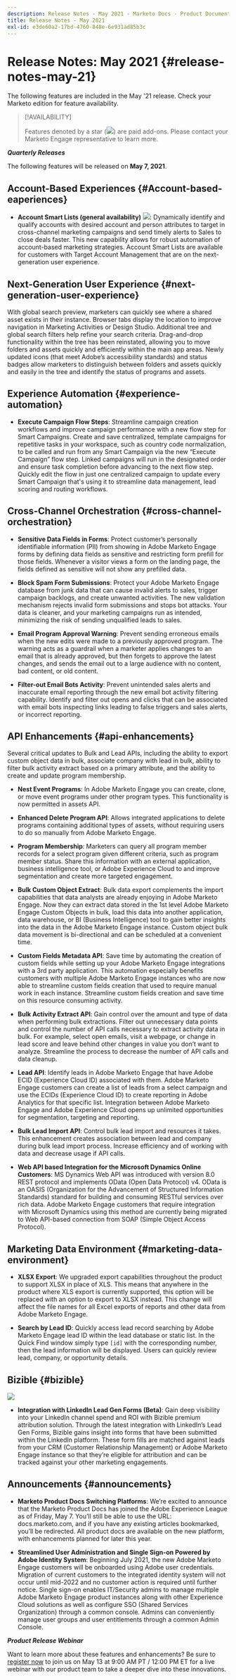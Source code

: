 ```yaml
---
description: Release Notes - May 2021 - Marketo Docs - Product Documentation
title: Release Notes - May 2021
exl-id: e3de60a2-17bd-4760-848e-6e931ad85b3c
---
```

# Release Notes: May 2021 {#release-notes-may-21}

The following features are included in the May '21 release. Check your Marketo edition for feature availability.

>[!AVAILABILITY]
>
>Features denoted by a star (![](assets/yellow-star.png)) are paid add-ons. Please contact your Marketo Engage representative to learn more.

**_Quarterly Releases_**

The following features will be released on **May 7, 2021**.

## Account-Based Experiences {#Account-based-eaperiences}

* **Account Smart Lists (general availability)** ![](assets/yellow-star.png): Dynamically identify and qualify accounts with desired account and person attributes to target in cross-channel marketing campaigns and send timely alerts to Sales to close deals faster. This new capability allows for robust automation of account-based marketing strategies. Account Smart Lists are available for customers with Target Account Management that are on the next-generation user experience.

## Next-Generation User Experience {#next-generation-user-experience}

With global search preview, marketers can quickly see where a shared asset exists in their instance. Browser tabs display the location to improve navigation in Marketing Activities or Design Studio. Additional tree and global search filters help refine your search criteria. Drag-and-drop functionality within the tree has been reinstated, allowing you to move folders and assets quickly and efficiently within the main app areas. Newly updated icons (that meet Adobe’s accessibility standards) and status badges allow marketers to distinguish between folders and assets quickly and easily in the tree and identify the status of programs and assets.

## Experience Automation {#experience-automation}

* **Execute Campaign Flow Steps**: Streamline campaign creation workflows and improve campaign performance with a new flow step for Smart Campaigns. Create and save centralized, template campaigns for repetitive tasks in your workspace, such as country code normalization, to be called and run from any Smart Campaign via the new “Execute Campaign” flow step. Linked campaigns will run in the designated order and ensure task completion before advancing to the next flow step. Quickly edit the flow in just one centralized campaign to update every Smart Campaign that's using it to streamline data management, lead scoring and routing workflows.

## Cross-Channel Orchestration {#cross-channel-orchestration}

* **Sensitive Data Fields in Forms**: Protect customer’s personally identifiable information (PII) from showing in Adobe Marketo Engage forms by defining data fields as sensitive and restricting form prefill for those fields. Whenever a visitor views a form on the landing page, the fields defined as sensitive will not show any prefilled data.

* **Block Spam Form Submissions**: Protect your Adobe Marketo Engage database from junk data that can cause invalid alerts to sales, trigger campaign backlogs, and create unwanted activities. The new validation mechanism rejects invalid form submissions and stops bot attacks. Your data is cleaner, and your marketing campaigns run as intended, minimizing the risk of sending unqualified leads to sales.  

* **Email Program Approval Warning**: Prevent sending erroneous emails when the new edits were made to a previously approved program.  The warning acts as a guardrail when a marketer applies changes to an email that is already approved, but then forgets to approve the latest changes, and sends the email out to a large audience with no content, bad content, or old content.

* **Filter-out Email Bots Activity**: Prevent unintended sales alerts and inaccurate email reporting through the new email bot activity filtering capability. Identify and filter out opens and clicks that can be associated with email bots inspecting links leading to false triggers and sales alerts, or incorrect reporting.  

## API Enhancements {#api-enhancements}

Several critical updates to Bulk and Lead APIs, including the ability to export custom object data in bulk, associate company with lead in bulk, ability to filter bulk activity extract based on a primary attribute, and the ability to create and update program membership.

* **Nest Event Programs**: In Adobe Marketo Engage you can create, clone, or move event programs under other program types. This functionality is now permitted in assets API.

* **Enhanced Delete Program API**: Allows integrated applications to delete programs containing additional types of assets, without requiring users to do so manually from Adobe Marketo Engage.

* **Program Membership**: Marketers can query all program member records for a select program given different criteria, such as program member status. Share this information with an external application, business intelligence tool, or Adobe Experience Cloud to and improve segmentation and create more targeted engagement.

* **Bulk Custom Object Extract**: Bulk data export complements the import capabilities that data analysts are already enjoying in Adobe Marketo Engage. Now they can extract data stored in the 1st level Adobe Marketo Engage Custom Objects in bulk, load this data into another application, data warehouse, or BI (Business Intelligence) tool to gain better insights into the data in the Adobe Marketo Engage instance.  Custom object bulk data movement is bi-directional and can be scheduled at a convenient time.

* **Custom Fields Metadata API**: Save time by automating the creation of custom fields while setting up your Adobe Marketo Engage integrations with a 3rd party application. This automation especially benefits customers with multiple Adobe Marketo Engage instances who are now able to streamline custom fields creation that used to require manual work in each instance. Streamline custom fields creation and save time on this resource consuming activity.  

* **Bulk Activity Extract API**: Gain control over the amount and type of data when performing bulk extractions. Filter out unnecessary data points and control the number of API calls necessary to extract activity data in bulk.  For example, select open emails, visit a webpage, or change in lead score and leave behind other changes in value you don’t want to analyze. Streamline the process to decrease the number of API calls and data cleanup.  

* **Lead API**: Identify leads in Adobe Marketo Engage that have Adobe ECID (Experience Cloud ID) associated with them.  Adobe Marketo Engage customers can create a list of leads from a select campaign and use the ECIDs (Experience Cloud ID) to create reporting in Adobe Analytics for that specific list. Integration between Adobe Marketo Engage and Adobe Experience Cloud opens up unlimited opportunities for segmentation, targeting and reporting.

* **Bulk Lead Import API**: Control bulk lead import and resources it takes. This enhancement creates association between lead and company during bulk lead import process. Increase efficiency and of working with data and decrease usage if API calls.

* **Web API based Integration for the Microsoft Dynamics Online Customers**: MS Dynamics Web API was introduced with version 8.0 REST protocol and implements OData (Open Data Protocol) v4. OData is an OASIS (Organization for the Advancement of Structured Information Standards) standard for building and consuming RESTful services over rich data. Adobe Marketo Engage customers that require integration with Microsoft Dynamics using this method are currently being migrated to Web API-based connection from SOAP (Simple Object Access Protocol).

## Marketing Data Environment {#marketing-data-environment}

* **XLSX Export**: We upgraded export capabilities throughout the product to support XLSX in place of XLS. This means that anywhere in the product where XLS export is currently supported, this option will be replaced with an option to export to XLSX instead. This change will affect the file names for all Excel exports of reports and other data from Adobe Marketo Engage.

* **Search by Lead ID**: Quickly access lead record searching by Adobe Marketo Engage lead ID within the lead database or static list. In the Quick Find window simply type `[id]` with the corresponding number, then the lead information will be displayed. Users can quickly review lead, company, or opportunity details.

## Bizible {#bizible}

![](assets/yellow-star.png)

* **Integration with LinkedIn Lead Gen Forms (Beta)**: Gain deep visibility into your LinkedIn channel spend and ROI with Bizible premium attribution solution. Through the latest integration with LinkedIn’s Lead Gen Forms, Bizible gains insight into forms that have been submitted within the LinkedIn platform. These form fills are matched against leads from your CRM (Customer Relationship Management) or Adobe Marketo Engage instance so that they’re eligible for attribution and can be tracked against your other marketing engagements.

## Announcements {#announcements}

* **Marketo Product Docs Switching Platforms**: We’re excited to announce that the Marketo Product Docs has joined the Adobe Experience League as of Friday, May 7. You’ll still be able to use the URL: docs.marketo.com, and if you have any existing articles bookmarked, you’ll be redirected. All product docs are available on the new platform, with enhancements planned for later this year.

* **Streamlined User Administration and Single Sign-on Powered by Adobe Identity System**: Beginning July 2021, the new Adobe Marketo Engage customers will be onboarded using Adobe user credentials. Migration of current customers to the integrated identity system will not occur until mid-2022 and no customer action is required until further notice. Single sign-on enables IT/Security admins to manage multiple Adobe Marketo Engage product instances along with other Experience Cloud solutions as well as configure SSO (Shared Services Organization) through a common console. Admins can conveniently manage user groups and user entitlements through a common Admin Console.

**_Product Release Webinar_**

Want to learn more about these features and enhancements? Be sure to [register now](https://engage.marketo.com/May_21_Release_webinar_RegistrationPage.html) to join us on May 13 at 9:00 AM PT / 12:00 PM ET for a live webinar with our product team to take a deeper dive into these innovations.
